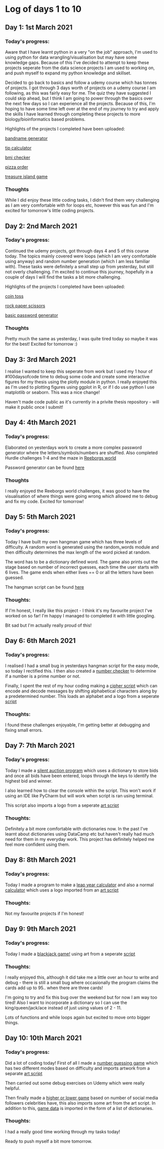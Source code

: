 # Log of days 1 to 10

## Day 1: 1st March 2021

### Today's progress:

Aware that I have learnt python in a very "on the job" approach, I'm used to using python for data wrangling/visualisation but may have some knowledge gaps.
Because of this I've decided to attempt to keep these projects seperate from the data science projects I am used to working on, and push myself to expand my python knowledge and skillset.

Decided to go back to basics and follow a udemy course which has tonnes of projects. I got through 3 days worth of projects on a udemy course I am following, as this was fairly easy for me. The quiz they have suggested I could skip ahead, but I think I am going to power through the basics over the next few days so I can experience all the projects. Because of this, I'm hoping to have some time left over at the end of my journey to try and apply the skills I have learned through completing these projects to more biology/bioinformatics based problems.

Highlights of the projects I completed have been uploaded:

[bandname generator](https://github.com/blain1995/100DaysOfCode/blob/main/scripts/days1to10/day1/day1_bandname.py)

[tip calculator](https://github.com/blain1995/100DaysOfCode/blob/main/scripts/days1to10/day1/day1_tipcalc.py)

[bmi checker](https://github.com/blain1995/100DaysOfCode/blob/main/scripts/days1to10/day1/day1_bmichecker.py)

[pizza order](https://github.com/blain1995/100DaysOfCode/blob/main/scripts/days1to10/day1/day1_pizza.py)

[treasure island game](https://github.com/blain1995/100DaysOfCode/blob/main/scripts/days1to10/day1/day1_game.py)


### Thoughts

While I did enjoy these little coding tasks, I didn't find them very challenging as I am very comfortable with for loops etc, however this was fun and I'm excited for tomorrow's little coding projects.

## Day 2: 2nd March 2021

### Today's progress:

Continued the udemy projects, got through days 4 and 5 of this course today. The topics mainly covered were loops (which I am very comfortable using anyway) and random number generation (which I am less familiar with). These tasks were definitely a small step up from yesterday, but still not overly challenging. I'm excited to continue this journey, hopefully in a couple of days I will find the tasks a bit more challenging.

Highlights of the projects I completed have been uploaded:

[coin toss](https://github.com/blain1995/100DaysOfCode/blob/main/scripts/days1to10/day2/day2_cointoss.py)

[rock paper scissors](https://github.com/blain1995/100DaysOfCode/blob/main/scripts/days1to10/day2/day2_rockpaper.py)

[basic password generator](https://github.com/blain1995/100DaysOfCode/blob/main/scripts/days1to10/day2/day2_password.py)

### Thoughts

Pretty much the same as yesterday, I was quite tired today so maybe it was for the best! Excited for tomorrow :)

## Day 3: 3rd March 2021

I realise I wanted to keep this seperate from work but I used my 1 hour of #100daysofcode time to debug some code and create some interactive figures for my thesis using the plotly module in python. I really enjoyed this as I'm used to plotting figures using ggplot in R, or if I do use python I use matplotlib or seaborn. This was a nice change!

Haven't made code public as it's currently in a privite thesis repository - will make it public once I submit!

## Day 4: 4th March 2021

### Today's progress:

Elaborated on yesterdays work to create a more complex password generator where the letters/symbols/numbers are shuffled. Also completed Hurdle challenges 1-4 and the maze in [Reeborgs world](https://reeborg.ca/index_en.html)

Password generator can be found [here](https://github.com/blain1995/100DaysOfCode/blob/main/scripts/days1to10/day4/day4_password_difficult.py)

### Thoughts

I really enjoyed the Reeborgs world challenges, it was good to have the visualisation of where things were going wrong which allowed me to debug and fix my code. Excited for tomorrow!

## Day 5: 5th March 2021

### Today's progress:

Today I have built my own hangman game which has three levels of difficulty. A random word is generated using the random_words module and then difficulty determines the max length of the word picked at random.

The word has to be a dictionary defined word. The game also prints out the stage based on number of incorrect guesses, each time the user starts with 6 lives. The game ends when either lives == 0 or all the letters have been guessed.

The hangman script can be found [here](https://github.com/blain1995/100DaysOfCode/blob/main/scripts/days1to10/day5/day5_hangman.py)

### Thoughts:

If I'm honest, I really like this project - I think it's my favourite project I've worked on so far! I'm happy I managed to completed it with little googling.

Bit sad but I'm actually really proud of this! 

## Day 6: 6th March 2021

### Today's progress:

I realised I had a small bug in yesterdays hangman script for the easy mode, so today I rectified this. I then also created a [number checker](https://github.com/blain1995/100DaysOfCode/blob/main/scripts/days1to10/day6/day6_primecheck.py) to determine if a number is a prime number or not.

Finally, I spent the rest of my hour coding making a [cipher script](https://github.com/blain1995/100DaysOfCode/blob/main/scripts/days1to10/day6/day6_decoder.py) which can encode and decode messages by shifting alphabetical characters along by a predetermined number. This loads an alphabet and a logo from a seperate [script](https://github.com/blain1995/100DaysOfCode/blob/main/scripts/days1to10/day6/day6_decodeart.py)

### Thoughts:

I found these challenges enjoyable, I'm getting better at debugging and fixing small errors.

## Day 7: 7th March 2021

### Today's progress:

Today I made a [silent auction program](https://github.com/blain1995/100DaysOfCode/blob/main/scripts/days1to10/day7/day7_silentauction.py)  which uses a dictionary to store bids and once all bids have been entered, loops through the keys to identify the highest bid and winner.

I also learned how to clear the console within the script. This won't work if using an IDE like PyCharm but will work when script is ran using terminal.

This script also imports a logo from a seperate [art script](https://github.com/blain1995/100DaysOfCode/blob/main/scripts/days1to10/day7/day7_art.py)

### Thoughts:

Definitely a bit more comfortable with dictionaries now. In the past I've learnt about dictionaries using DataCamp etc but haven't really had much need for them in my everyday work. This project has definitely helped me feel more confident using them.

## Day 8: 8th March 2021

### Today's progress:

Today I made a program to make a [leap year calculator](https://github.com/blain1995/100DaysOfCode/blob/main/scripts/days1to10/day8/day8_leapyear.py) and also a normal [calculator](https://github.com/blain1995/100DaysOfCode/blob/main/scripts/days1to10/day8/day8_calculator.py) which uses a logo imported from an [art script](https://github.com/blain1995/100DaysOfCode/blob/main/scripts/days1to10/day8/day8_art.py)

### Thoughts:

Not my favourite projects if I'm honest!

## Day 9: 9th March 2021

### Today's progress:

Today I made a [blackjack game!](https://github.com/blain1995/100DaysOfCode/blob/main/scripts/days1to10/day9/day9_blackjack.py) using art from a seperate [script](https://github.com/blain1995/100DaysOfCode/blob/main/scripts/days1to10/day9/day9_art.py)

### Thoughts:

I really enjoyed this, although it did take me a little over an hour to write and debug - there is still a small bug where occasionally the program claims the cards add up to 95.. when there are three cards!

I'm going to try and fix this bug over the weekend but for now I am way too tired! Also I want to incorporate a dictionary so I can use the king/queen/jack/ace instead of just using values of 2 - 11.

Lots of functions and while loops again but excited to move onto bigger things.

## Day 10: 10th March 2021

### Today's progress:

Did a lot of coding today! First of all I made a [number guessing game](https://github.com/blain1995/100DaysOfCode/blob/main/scripts/days1to10/day10/day10_numguess.py) which has two different modes based on difficulty and imports artwork from a separate [art script](https://github.com/blain1995/100DaysOfCode/blob/main/scripts/days1to10/day10/day10_art.py)

Then carried out some debug exercises on Udemy which were really helpful.

Then finally made a [higher or lower game](https://github.com/blain1995/100DaysOfCode/blob/main/scripts/days1to10/day10/day10_higherlower.py) based on number of social media followers celebrities have, this also imports some art from the art script. In addition to this, [game data](https://github.com/blain1995/100DaysOfCode/blob/main/scripts/days1to10/day10/day10_gamedata.py) is imported in the form of a list of dictionaries.

### Thoughts:

I had a really good time working through my tasks today!

Ready to push myself a bit more tomorrow.
